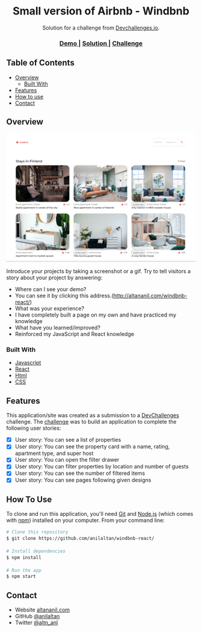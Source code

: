 <!-- Please update value in the {}  -->

<h1 align="center">Small version of Airbnb - Windbnb</h1>

<div align="center">
   Solution for a challenge from  <a href="http://devchallenges.io" target="_blank">Devchallenges.io</a>.
</div>

<div align="center">
  <h3>
    <a href="http://altananil.com/windbnb-react/">
      Demo
    </a>
    <span> | </span>
    <a href="https://github.com/anilaltan/windbnb-react/">
      Solution
    </a>
    <span> | </span>
    <a href="https://devchallenges.io/challenges/3JFYedSOZqAxYuOCNmYD">
      Challenge
    </a>
  </h3>
</div>

<!-- TABLE OF CONTENTS -->

## Table of Contents

- [Overview](#overview)
  - [Built With](#built-with)
- [Features](#features)
- [How to use](#how-to-use)
- [Contact](#contact)

<!-- OVERVIEW -->

## Overview

![Screenshot](Screenshot.png)

Introduce your projects by taking a screenshot or a gif. Try to tell visitors a story about your project by answering:

- Where can I see your demo?
- You can see it by clicking this address.(http://altananil.com/windbnb-react/)
- What was your experience?
- I have completely built a page on my own and have practiced my knowledge
- What have you learned/improved?
- Reinforced my JavaScript and React knowledge

### Built With

<!-- This section should list any major frameworks that you built your project using. Here are a few examples.-->

- [Javascript](https://www.javascript.com/)
- [React](https://reactjs.org/)
- [Html](https://html.com/)
- [CSS](https://www.w3.org/Style/CSS/)

## Features

<!-- List the features of your application or follow the template. Don't share the figma file here :) -->

This application/site was created as a submission to a [DevChallenges](https://devchallenges.io/challenges) challenge. The [challenge](https://devchallenges.io/challenges/TtUjDt19eIHxNQ4n5jps) was to build an application to complete the following user stories:

- [x] User story: You can see a list of properties
- [x] User story: You can see the property card with a name, rating, apartment type, and super host
- [x] User story: You can open the filter drawer
- [x] User story: You can filter properties by location and number of guests
- [x] User story: You can see the number of filtered items
- [x] User story: You can see pages following given designs

## How To Use

To clone and run this application, you'll need [Git](https://git-scm.com) and [Node.js](https://nodejs.org/en/download/) (which comes with [npm](http://npmjs.com)) installed on your computer. From your command line:

```bash
# Clone this repository
$ git clone https://github.com/anilaltan/windbnb-react/

# Install dependencies
$ npm install

# Run the app
$ npm start
```

## Contact

- Website [altananil.com](http://altananil.com/)
- GitHub [@anilaltan](https://github.com/anilaltan)
- Twitter [@altn_anl](https://twitter.com/altn_anl)
